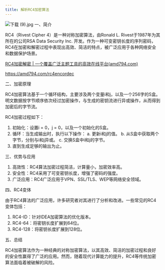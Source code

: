 ```yaml
---
title: 解析RC4加密算法
---
```




![下载 (9).jpg](https://p9-juejin.byteimg.com/tos-cn-i-k3u1fbpfcp/02f69b13876d43d1a9251fd225811aa6~tplv-k3u1fbpfcp-jj-mark:0:0:0:0:q75.image#?w=1024&h=1024&s=136059&e=jpg&b=252126)
一、简介

RC4（Rivest Cipher 4）是一种对称加密算法，由Ronald L. Rivest于1987年为其所在的公司RSA Data Security Inc. 开发。作为一种可变密钥长度的序列密码，RC4在加密和解密过程中表现出高效、简洁的特点，被广泛应用于各种网络安全和数据保护场景。

[RC4加密解密 | 一个覆盖广泛主题工具的高效在线平台(amd794.com)](https://amd794.com/rc4encordec)

https://amd794.com/rc4encordec

二、加密原理

RC4加密算法基于一个循环结构，主要涉及两个变量i和j，以及一个256字的S盒。明文数据按字节顺序依次经过加密操作，与生成的密钥流进行异或操作，从而得到加密后的字节流。

RC4加密过程如下：

1. 初始化：设置i = 0，j = 0，以及一个初始化的S盒。
2. 循环：当生成输出时，执行以下操作：
   a. 更新i和j的值。
   b. 从S盒中获取两个字节，分别与i和j异或。
   c. 交换S盒中i和j的字节。
3. 直到生成足够的输出为止。

三、优势与应用

1. 高效性：RC4算法加密过程简洁，计算量小，加密效率高。
2. 安全性：RC4采用了可变密钥长度，增强了密码的强度。
3. 广泛应用：RC4广泛应用于VPN、SSL/TLS、WEP等网络安全领域。

四、RC4变体

由于RC4算法的广泛应用，许多研究者对其进行了分析和改进。一些常见的RC4变体包括：

1. RC4-ID：针对IDEA加密算法的优化版本。
2. RC4-64：将密钥长度扩展到64位。
3. RC4-128：将密钥长度扩展到128位。

五、总结

RC4加密算法作为一种经典的对称加密算法，以其高效、简洁的加密过程和良好的安全性赢得了广泛的应用。然而，随着现代计算能力的提升，RC4等传统加密算法面临着被破解的风险。

